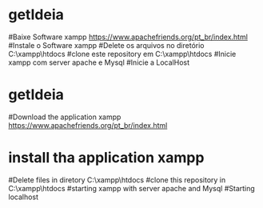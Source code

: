 # getIdeia
#Baixe Software xampp <https://www.apachefriends.org/pt_br/index.html>
#Instale o Software xampp
#Delete os arquivos no diretório C:\xampp\htdocs
#clone este repository em C:\xampp\htdocs
#Inicie xampp com server apache e Mysql
#Inicie a LocalHost

# getIdeia
#Download the application xampp <https://www.apachefriends.org/pt_br/index.html>
# install tha application xampp
#Delete files in diretory C:\xampp\htdocs
#clone this repository in C:\xampp\htdocs
#starting xampp with server apache and Mysql
#Starting localhost

